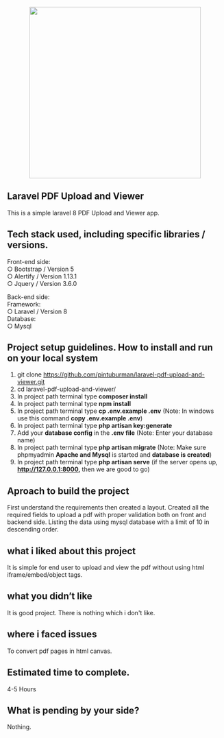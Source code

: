 <p align="center"><a href="https://laravel.com" target="_blank"><img src="https://raw.githubusercontent.com/laravel/art/master/logo-lockup/5%20SVG/2%20CMYK/1%20Full%20Color/laravel-logolockup-cmyk-red.svg" width="400"></a></p>

## Laravel PDF Upload and Viewer
This is a simple laravel 8 PDF Upload and Viewer app.

## Tech stack used, including specific libraries / versions.
Front-end side:<br />
    ○ Bootstrap / Version 5<br />
    ○ Alertify / Version 1.13.1<br />
    ○ Jquery / Version 3.6.0<br />

Back-end side:<br />
        Framework:<br />
            ○ Laravel / Version 8<br />
        Database:<br />
            ○ Mysql<br />


## Project setup guidelines. How to install and run on your local system
1. git clone https://github.com/pintuburman/laravel-pdf-upload-and-viewer.git
2. cd laravel-pdf-upload-and-viewer/
3. In project path terminal type **composer install**
4. In project path terminal type **npm install**
5. In project path terminal type **cp .env.example .env** (Note: In windows use this command **copy .env.example .env**)
6. In project path terminal type **php artisan key:generate**
7. Add your **database config** in the **.env file** (Note: Enter your database name)
8. In project path terminal type **php artisan migrate** (Note: Make sure phpmyadmin **Apache and Mysql** is started and **database is created**)
10. In project path terminal type **php artisan serve** (if the server opens up, **http://127.0.0.1:8000,**  then we are good to go)



## Aproach to build the project
First understand the requirements then created a layout. Created all the required fields to upload a pdf with proper
validation both on front and backend side. Listing the data using mysql database with a limit of 10 in descending order.

## what i liked about this project
It is simple for end user to upload and view the pdf without using html iframe/embed/object tags.

## what you didn’t like
It is good project. There is nothing which i don't like.

## where i faced issues
To convert pdf pages in html canvas.


## Estimated time to complete.
4-5 Hours

## What is pending by your side?
Nothing.